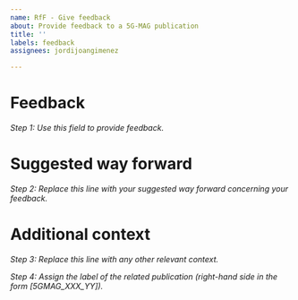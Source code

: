 ```yaml
---
name: RfF - Give feedback
about: Provide feedback to a 5G-MAG publication
title: ''
labels: feedback
assignees: jordijoangimenez

---
```


# Feedback
_Step 1: Use this field to provide feedback._

# Suggested way forward
_Step 2: Replace this line with your suggested way forward concerning your feedback._

# Additional context
_Step 3: Replace this line with any other relevant context._

_Step 4: Assign the label of the related publication (right-hand side in the form [5GMAG_XXX_YY])._
